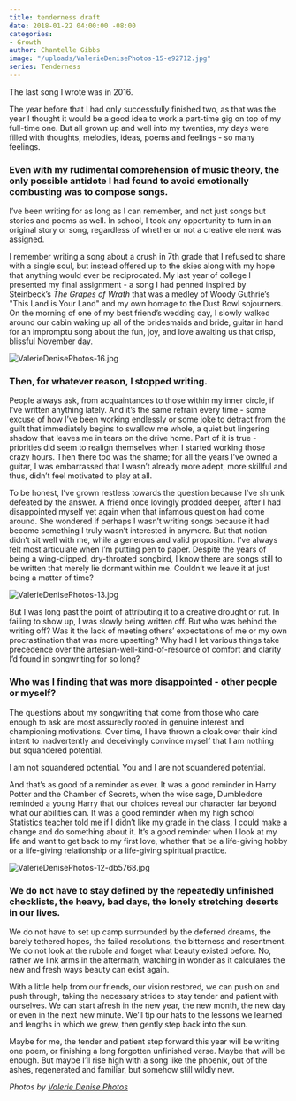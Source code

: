 ```yaml
---
title: tenderness draft
date: 2018-01-22 04:00:00 -08:00
categories:
- Growth
author: Chantelle Gibbs
image: "/uploads/ValerieDenisePhotos-15-e92712.jpg"
series: Tenderness
---
```


The last song I wrote was in 2016.

The year before that I had only successfully finished two, as that was the year I thought it would be a good idea to work a part-time gig on top of my full-time one. But all grown up and well into my twenties, my days were filled with thoughts, melodies, ideas, poems and feelings - so many feelings.

### Even with my rudimental comprehension of music theory, the only possible antidote I had found to avoid emotionally combusting was to compose songs.

I’ve been writing for as long as I can remember, and not just songs but stories and poems as well. In school, I took any opportunity to turn in an original story or song, regardless of whether or not a creative element was assigned.

I remember writing a song about a crush in 7th grade that I refused to share with a single soul, but instead offered up to the skies along with my hope that anything would ever be reciprocated. My last year of college I presented my final assignment - a song I had penned inspired by Steinbeck’s *The Grapes of Wrath* that was a medley of Woody Guthrie’s "This Land is Your Land" and my own homage to the Dust Bowl sojourners. On the morning of one of my best friend’s wedding day, I slowly walked around our cabin waking up all of the bridesmaids and bride, guitar in hand for an impromptu song about the fun, joy, and love awaiting us that crisp, blissful November day.

![ValerieDenisePhotos-16.jpg](/uploads/ValerieDenisePhotos-16.jpg)

### Then, for whatever reason, I stopped writing.

People always ask, from acquaintances to those within my inner circle, if I’ve written anything lately. And it’s the same refrain every time - some excuse of how I’ve been working endlessly or some joke to detract from the guilt that immediately begins to swallow me whole, a quiet but lingering shadow that leaves me in tears on the drive home. Part of it is true - priorities did seem to realign themselves when I started working those crazy hours. Then there too was the shame; for all the years I’ve owned a guitar, I was embarrassed that I wasn’t already more adept, more skillful and thus, didn’t feel motivated to play at all.

To be honest, I’ve grown restless towards the question because I’ve shrunk defeated by the answer. A friend once lovingly prodded deeper, after I had disappointed myself yet again when that infamous question had come around. She wondered if perhaps I wasn’t writing songs because it had become something I truly wasn’t interested in anymore. But that notion didn’t sit well with me, while a generous and valid proposition. I’ve always felt most articulate when I’m putting pen to paper. Despite the years of being a wing-clipped, dry-throated songbird, I know there are songs still to be written that merely lie dormant within me. Couldn’t we leave it at just being a matter of time?

![ValerieDenisePhotos-13.jpg](/uploads/ValerieDenisePhotos-13.jpg)

But I was long past the point of attributing it to a creative drought or rut. In failing to show up, I was slowly being written off. But who was behind the writing off? Was it the lack of meeting others’ expectations of me or my own procrastination that was more upsetting? Why had I let various things take precedence over the artesian-well-kind-of-resource of comfort and clarity I’d found in songwriting for so long?

### Who was I finding that was more disappointed - other people or myself?

The questions about my songwriting that come from those who care enough to ask are most assuredly rooted in genuine interest and championing motivations. Over time, I have thrown a cloak over their kind intent to inadvertently and deceivingly convince myself that I am nothing but squandered potential.

I am not squandered potential. You and I are not squandered potential.

And that’s as good of a reminder as ever. It was a good reminder in Harry Potter and the Chamber of Secrets, when the wise sage, Dumbledore reminded a young Harry that our choices reveal our character far beyond what our abilities can. It was a good reminder when my high school Statistics teacher told me if I didn’t like my grade in the class, I could make a change and do something about it. It’s a good reminder when I look at my life and want to get back to my first love, whether that be a life-giving hobby or a life-giving relationship or a life-giving spiritual practice.

![ValerieDenisePhotos-12-db5768.jpg](/uploads/ValerieDenisePhotos-12-db5768.jpg)

### We do not have to stay defined by the repeatedly unfinished checklists, the heavy, bad days, the lonely stretching deserts in our lives.

We do not have to set up camp surrounded by the deferred dreams, the barely tethered hopes, the failed resolutions, the bitterness and resentment. We do not look at the rubble and forget what beauty existed before. No, rather we link arms in the aftermath, watching in wonder as it calculates the new and fresh ways beauty can exist again.

With a little help from our friends, our vision restored, we can push on and push through, taking the necessary strides to stay tender and patient with ourselves. We can start afresh in the new year, the new month, the new day or even in the next new minute. We’ll tip our hats to the lessons we learned and lengths in which we grew, then gently step back into the sun.

Maybe for me, the tender and patient step forward this year will be writing one poem, or finishing a long forgotten unfinished verse. Maybe that will be enough. But maybe I’ll rise high with a song like the phoenix, out of the ashes, regenerated and familiar, but somehow still wildly new.

*Photos by [Valerie Denise Photos](http://www.valeriedenisephotos.com/)*